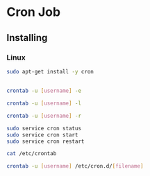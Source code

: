 # Cron Job

## Installing

### Linux

```sh
sudo apt-get install -y cron
```

##

```sh
crontab -u [username] -e
```

```sh
crontab -u [username] -l
```

```sh
crontab -u [username] -r
```

```sh
sudo service cron status
sudo service cron start
sudo service cron restart
```

```sh
cat /etc/crontab
```

```sh
crontab -u [username] /etc/cron.d/[filename]
```
